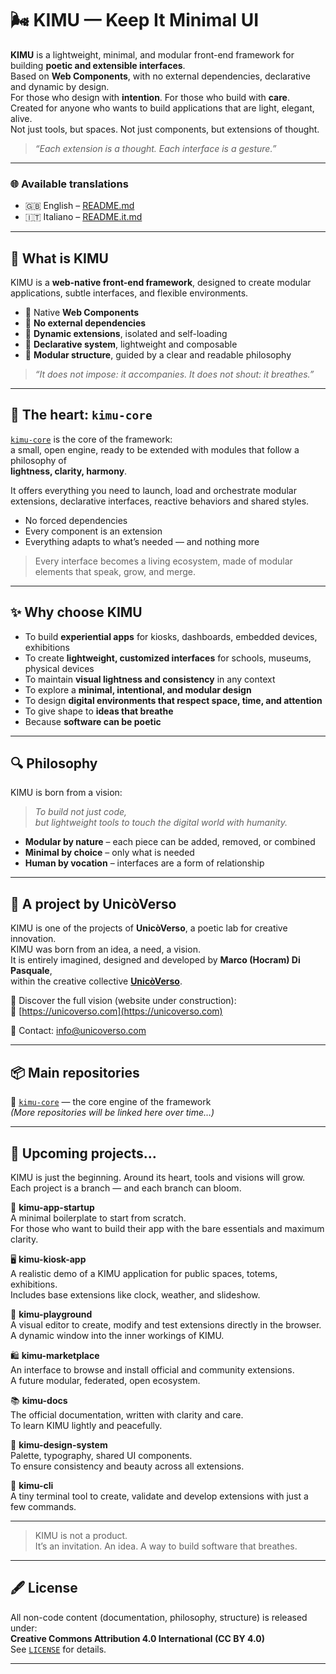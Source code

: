 # 🌬️ KIMU — Keep It Minimal UI

**KIMU** is a lightweight, minimal, and modular front-end framework for building **poetic and extensible interfaces**.  
Based on **Web Components**, with no external dependencies, declarative and dynamic by design.  
For those who design with **intention**. For those who build with **care**.  
Created for anyone who wants to build applications that are light, elegant, alive.  
Not just tools, but spaces. Not just components, but extensions of thought.

> _“Each extension is a thought. Each interface is a gesture.”_


---

### 🌐 Available translations

- 🇬🇧 English – [README.md](./README.md)
- 🇮🇹 Italiano – [README.it.md](./README.it.md)

---

## 🧠 What is KIMU

KIMU is a **web-native front-end framework**, designed to create modular applications, subtle interfaces, and flexible environments.

- 🔹 Native **Web Components**  
- 🔹 **No external dependencies**  
- 🔹 **Dynamic extensions**, isolated and self-loading  
- 🔹 **Declarative system**, lightweight and composable  
- 🔹 **Modular structure**, guided by a clear and readable philosophy

> _“It does not impose: it accompanies. It does not shout: it breathes.”_

---

## 🧩 The heart: `kimu-core`

[`kimu-core`](https://github.com/unicoverso/kimu-core) is the core of the framework:  
a small, open engine, ready to be extended with modules that follow a philosophy of  
**lightness, clarity, harmony**.

It offers everything you need to launch, load and orchestrate modular extensions, declarative interfaces, reactive behaviors and shared styles.

- No forced dependencies  
- Every component is an extension  
- Everything adapts to what’s needed — and nothing more

> Every interface becomes a living ecosystem, made of modular elements that speak, grow, and merge.

---

## ✨ Why choose KIMU

- To build **experiential apps** for kiosks, dashboards, embedded devices, exhibitions  
- To create **lightweight, customized interfaces** for schools, museums, physical devices  
- To maintain **visual lightness and consistency** in any context  
- To explore a **minimal, intentional, and modular design**  
- To design **digital environments that respect space, time, and attention**  
- To give shape to **ideas that breathe**  
- Because **software can be poetic**

---

## 🔍 Philosophy

KIMU is born from a vision:

> _To build not just code,_  
> _but lightweight tools to touch the digital world with humanity._

- **Modular by nature** – each piece can be added, removed, or combined  
- **Minimal by choice** – only what is needed  
- **Human by vocation** – interfaces are a form of relationship

---

## 🌱 A project by UnicòVerso

KIMU is one of the projects of **UnicòVerso**, a poetic lab for creative innovation.  
KIMU was born from an idea, a need, a vision.  
It is entirely imagined, designed and developed by **Marco (Hocram) Di Pasquale**,  
within the creative collective **[UnicòVerso](https://unicoverso.com)**.

📍 Discover the full vision (website under construction):  
🔗 [https://unicoverso.com](https://unicoverso.com)

📧 Contact: [info@unicoverso.com](mailto:info@unicoverso.com)

---

## 📦 Main repositories

🔹 [`kimu-core`](https://github.com/unicoverso/kimu-core) — the core engine of the framework  
*(More repositories will be linked here over time…)*

---

## 🧭 Upcoming projects…

KIMU is just the beginning. Around its heart, tools and visions will grow.  
Each project is a branch — and each branch can bloom.

🌿 **kimu-app-startup**  
A minimal boilerplate to start from scratch.  
For those who want to build their app with the bare essentials and maximum clarity.

🖥️ **kimu-kiosk-app**  
A realistic demo of a KIMU application for public spaces, totems, exhibitions.  
Includes base extensions like clock, weather, and slideshow.

🧪 **kimu-playground**  
A visual editor to create, modify and test extensions directly in the browser.  
A dynamic window into the inner workings of KIMU.

🛍️ **kimu-marketplace**  
An interface to browse and install official and community extensions.  
A future modular, federated, open ecosystem.

📚 **kimu-docs**  
The official documentation, written with clarity and care.  
To learn KIMU lightly and peacefully.

🎨 **kimu-design-system**  
Palette, typography, shared UI components.  
To ensure consistency and beauty across all extensions.

🧰 **kimu-cli**  
A tiny terminal tool to create, validate and develop extensions with just a few commands.

---

> KIMU is not a product.  
> It’s an invitation. An idea. A way to build software that breathes.

---

## 🖋️ License

All non-code content (documentation, philosophy, structure) is released under:  
**Creative Commons Attribution 4.0 International (CC BY 4.0)**  
See [`LICENSE`](./LICENSE) for details.

---

